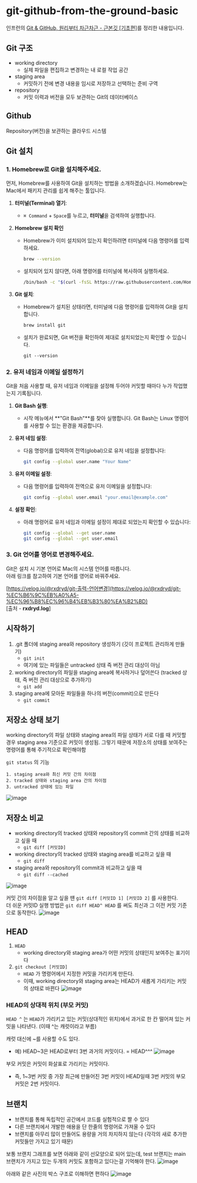 # git-github-from-the-ground-basic
인프런의 [Git & GitHub, 원리부터 차근차근 - 근본깃 [기초편]](https://www.inflearn.com/course/git-github-%EC%9B%90%EB%A6%AC%EB%B6%80%ED%84%B0-%EC%B0%A8%EA%B7%BC%EC%B0%A8%EA%B7%BC-%EA%B7%BC%EB%B3%B8%EA%B9%83%EB%AC%B4%EB%A3%8C)를 정리한 내용입니다.

## Git 구조
- working directory
	- 실제 파일을 편집하고 변경하는 내 로컬 작업 공간
- staging area
	- 커밋하기 전에 변경 내용을 임시로 저장하고 선택하는 준비 구역
- repository
	- 커밋 이력과 버전을 모두 보관하는 Git의 데이터베이스

## Github
Repository(버전)을 보관하는 클라우드 시스템

## Git 설치

### **1. Homebrew로 Git을 설치해주세요.**

먼저, Homebrew를 사용하여 Git을 설치하는 방법을 소개하겠습니다. Homebrew는 Mac에서 패키지 관리를 쉽게 해주는 툴입니다.

1. **터미널(Terminal) 열기**:
    - `⌘ Command` + `Space`를 누르고, **터미널**을 검색하여 실행합니다.

2. **Homebrew 설치 확인**
	- Homebrew가 이미 설치되어 있는지 확인하려면 터미널에 다음 명령어를 입력하세요.
        ```bash
        brew --version
        ```
      
	-  설치되어 있지 않다면, 아래 명령어를 터미널에 복사하여 실행하세요.
        ```bash
        /bin/bash -c "$(curl -fsSL https://raw.githubusercontent.com/Homebrew/install/HEAD/install.sh)"
        ```
        
2. **Git 설치**:
    - Homebrew가 설치된 상태라면, 터미널에 다음 명령어를 입력하여 Git을 설치합니다.
        ```bash
        brew install git
        ```
        
    - 설치가 완료되면, Git 버전을 확인하여 제대로 설치되었는지 확인할 수 있습니다.
        ```css
        git --version
        ```

### **2. 유저 네임과 이메일 설정하기**

Git을 처음 사용할 때, 유저 네임과 이메일을 설정해 두어야 커밋할 때마다 누가 작업했는지 기록됩니다.  

1. **Git Bash 실행**:
    - 시작 메뉴에서 **"Git Bash"**를 찾아 실행합니다. Git Bash는 Linux 명령어를 사용할 수 있는 환경을 제공합니다.  
        
2. **유저 네임 설정**:
    - 다음 명령어를 입력하여 전역(global)으로 유저 네임을 설정합니다:
        ```bash
        git config --global user.name "Your Name"
        ```
        
3. **유저 이메일 설정**:
    - 다음 명령어를 입력하여 전역으로 유저 이메일을 설정합니다:
        ```bash
        git config --global user.email "your.email@example.com"
        ```
        
    
4. **설정 확인**:
    - 아래 명령어로 유저 네임과 이메일 설정이 제대로 되었는지 확인할 수 있습니다:
        ```bash
        git config --global --get user.name 
        git config --global --get user.email
        ```

### **3. Git 언어를 영어로 변경해주세요.**

Git은 설치 시 기본 언어로 Mac의 시스템 언어를 따릅니다.  
아래 링크를 참고하여 기본 언어를 영어로 바꿔주세요.

[https://velog.io/@rxdryd/git-출력-언어변경](https://velog.io/@rxdryd/git-%EC%B6%9C%EB%A0%A5-%EC%96%B8%EC%96%B4%EB%B3%80%EA%B2%BD)  
[출처 - [](https://velog.io/@rxdryd/posts)**rxdryd.log**]

## 시작하기

1. .git 폴더에 staging area와 repository 생성하기 (깃이 프로젝트 관리하게 만들기)
	- `git init`
	- 여기에 있는 파일들은 untracked 상태 즉 버전 관리 대상이 아님
2.  working directory의 파일을 staging area에 복사하거나 덮어쓴다 (tracked 상태, 즉 버전 관리 대상으로 추가하기)
	- `git add`
3. staging area에 모아둔 파일들을 하나의 버전(commit)으로 만든다
	- `git commit`


## 저장소 상태 보기

working directory의 파일 상태와 staging area의 파일 상태가 서로 다를 때 커밋할 경우 staging area 기준으로 커밋이 생성됨. 그렇기 때문에 저장소의 상태를 보여주는 명령어를 통해 주기적으로 확인해야함

`git status` 의 기능

	1. staging area와 최신 커밋 간의 차이점
	2. tracked 상태와 staging area 간의 차이점
	3. untracked 상태에 있는 파일


![image](./images/Pasted%20image%2020251006174505.png)

## 저장소 비교
- working directory의 tracked 상태와 repository의 commit 간의 상태를 비교하고 싶을 때
	- `git diff [커밋ID]`
- working directory의 tracked 상태와 staging area를 비교하고 싶을 때
	- `git diff`
- staging area와 repository의 commit과 비교하고 싶을 때
	- `git diff --cached`

![image](./images/Pasted%20image%2020251006202908.png)

커밋 간의 차이점을 알고 싶을 땐 `git diff [커밋ID 1] [커밋ID 2]` 를 사용한다.  
더 쉬운 커밋ID 실행 방법은 `git diff HEAD^ HEAD` 를 써도 최신과 그 이전 커밋 기준으로 동작한다.
![image](./images/Pasted%20image%2020251006203405.png)

## HEAD

1. `HEAD`
	- working directory와 staging area가 어떤 커밋의 상태인지 보여주는 표기이다
2. `git checkout [커밋ID]` 
   - `HEAD` 가 명령어에서 지정한 커밋을 가리키게 만든다.
   - 이때, working directory와 staging area는 HEAD가 새롭게 가리키는 커밋의 상태로 바뀐다
![image](./images/Pasted%20image%2020251006210038.png)

### HEAD의 상대적 위치 (부모 커밋)

`HEAD ^` 는 `HEAD`가 가리키고 있는 커밋(상대적인 위치)에서 과거로 한 칸 떨어져 있는 커밋을 나타낸다.
(이때 ^는 캐럿이라고 부름)

캐럿 대신에 ~를 사용할 수도 있다. 
- 예) HEAD~3은 HEAD로부터 3번 과거의 커밋이다. = HEAD^^^
![image](./images/Pasted%20image%2020251006210846.png)

부모 커밋은 커밋이 화살표로 가리키는 커밋이다.
- 즉, 1~3번 커밋 중 가장 최근에 만들어진 3번 커밋이 HEAD일때 3번 커밋의 부모 커밋은 2번 커밋이다.

## 브랜치

- 브랜치를 통해 독립적인 공간에서 코드를 실험적으로 짤 수 있다
- 다른 브랜치에서 개발한 애용을 단 한줄의 명령어로 가져올 수 있다
- 브랜치를 아무리 많이 만들어도 용량을 거의 차지하지 않는다 (각각의 새로 추가한 커밋들만 가지고 있기 때문)

보통 브랜치 그래프를 보면 아래와 같이 선모양으로 되어 있는데, test 브랜치는 main 브랜치가 가지고 있는 두개의 커밋도 포함하고 있다는걸 기억해야 한다.
![image](Pasted%20image%2020251006224231.png)

아래와 같은 사진의 박스 구조로 이해하면 편하다
![image](Pasted%20image%2020251006224335.png)